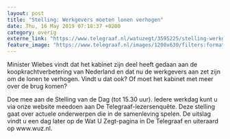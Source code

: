 ```yaml
---
layout: post
title: "Stelling: Werkgevers moeten lonen verhogen"
date: Thu, 16 May 2019 07:18:37 +0200
category: overig
externe_link: "https://www.telegraaf.nl/watuzegt/3595225/stelling-werkgevers-moeten-lonen-verhogen"
feature_image: "https://www.telegraaf.nl/images/1200x630/filters:format(jpeg):quality(80)/cdn-kiosk-api.telegraaf.nl/d4923006-77b4-11e9-843b-02c309bc01c1.jpg"
---
```


<p class="intro">Minister Wiebes vindt dat het kabinet zijn deel heeft gedaan aan de koopkrachtverbetering van Nederland en dat nu de werkgevers aan zet zijn om de lonen te verhogen. Vindt u dat ook? Of moet het kabinet met meer over de brug komen?</p> <p>Doe mee aan de Stelling van de Dag (tot 15.30 uur). Iedere werkdag kunt u via onze website meedoen aan De Telegraaf-lezersenquête. Deze stelling gaat over actuele onderwerpen die in de samenleving spelen. De uitslag vindt u een dag later op de Wat U Zegt-pagina in De Telegraaf en uiteraard op www.wuz.nl.</p>
